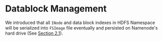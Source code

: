 # Datablock Management

We introduced that all `INode` and data block indexes in HDFS Namespace will be serialized into `FSImage` file eventually and persisted on Namenode's hard drive (See [Section 2.1](https://dsl-umd.github.io/docs/intro/hdfs.html#persistence)).

